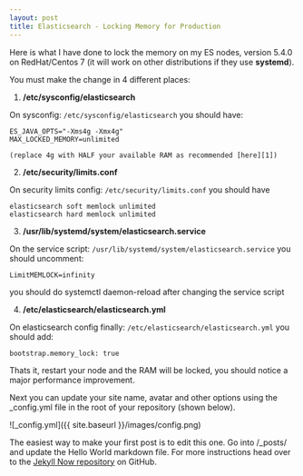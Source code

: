```yaml
---
layout: post
title: Elasticsearch - Locking Memory for Production 
---
```


Here is what I have done to lock the memory on my ES nodes, version 5.4.0 on RedHat/Centos 7 (it will work on other distributions if they use **systemd**).
 
You must make the change in 4 different places:

1) **/etc/sysconfig/elasticsearch**

On sysconfig: `/etc/sysconfig/elasticsearch` you should have:

```
ES_JAVA_OPTS="-Xms4g -Xmx4g" 
MAX_LOCKED_MEMORY=unlimited
```

`(replace 4g with HALF your available RAM as recommended [here][1])`

2) **/etc/security/limits.conf**

On security limits config: `/etc/security/limits.conf` you should have

    elasticsearch soft memlock unlimited
    elasticsearch hard memlock unlimited

3) **/usr/lib/systemd/system/elasticsearch.service**

On the service script: `/usr/lib/systemd/system/elasticsearch.service` you should uncomment:

    LimitMEMLOCK=infinity

you should do systemctl daemon-reload after changing the service script

4) **/etc/elasticsearch/elasticsearch.yml**

On elasticsearch config finally: `/etc/elasticsearch/elasticsearch.yml` you should add:

    bootstrap.memory_lock: true

Thats it, restart your node and the RAM will be locked, you should notice a major performance improvement.


  [1]: https://www.elastic.co/guide/en/elasticsearch/guide/current/heap-sizing.html


Next you can update your site name, avatar and other options using the _config.yml file in the root of your repository (shown below).

![_config.yml]({{ site.baseurl }}/images/config.png)

The easiest way to make your first post is to edit this one. Go into /_posts/ and update the Hello World markdown file. For more instructions head over to the [Jekyll Now repository](https://github.com/barryclark/jekyll-now) on GitHub.